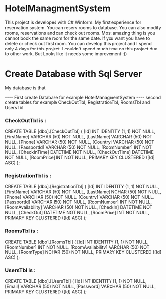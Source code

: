 # HotelManagmentSystem

This project is developed with C# Winform. My first experience for reservation system. You can reserv rooms to database. You can also modify rooms, reservations and can check out rooms. Most amazing thing is you cannot book the same room for the same date. If you want you have to delete or check out first room. You can develop this project and I spend only 4 days for this project. I couldn't spend much time on this project due to other work. But Looks like it needs some improvement :))

# Create Database with Sql Server

My database is that

---- First create Database for example HotelManagmentSystem
---- second create tables for example CheckOutTbl, RegistrationTbl, RoomsTbl and UsersTbl

### CheckOutTbl is : 

CREATE TABLE [dbo].[CheckOutTbl] (
    [Id]           INT          IDENTITY (1, 1) NOT NULL,
    [FirstName]    VARCHAR (50) NOT NULL,
    [LastName]     VARCHAR (50) NOT NULL,
    [Phone]        VARCHAR (50) NOT NULL,
    [Country]      VARCHAR (50) NOT NULL,
    [PassportId]   VARCHAR (50) NOT NULL,
    [RoomNumber]   INT          NOT NULL,
    [CheckInTime]  DATETIME     NOT NULL,
    [CheckOutTime] DATETIME     NOT NULL,
    [RoomPrice]    INT          NOT NULL,
    PRIMARY KEY CLUSTERED ([Id] ASC)
);

### RegistrationTbl is :
CREATE TABLE [dbo].[RegistrationTbl] (
    [Id]               INT          IDENTITY (1, 1) NOT NULL,
    [FirstName]        VARCHAR (50) NOT NULL,
    [LastName]         NCHAR (50)   NOT NULL,
    [Phone]            VARCHAR (50) NOT NULL,
    [Country]          VARCHAR (50) NOT NULL,
    [PassportId]       VARCHAR (50) NOT NULL,
    [RoomNumber]       INT          NOT NULL,
    [RoomAvailability] VARCHAR (50) NOT NULL,
    [CheckIn]          DATETIME     NOT NULL,
    [CheckOut]         DATETIME     NOT NULL,
    [RoomPrice]        INT          NOT NULL,
    PRIMARY KEY CLUSTERED ([Id] ASC)
);

### RoomsTbl is :

CREATE TABLE [dbo].[RoomsTbl] (
    [Id]               INT          IDENTITY (1, 1) NOT NULL,
    [RoomNumber]       INT          NOT NULL,
    [RoomAvailability] VARCHAR (50) NOT NULL,
    [RoomType]         NCHAR (50)   NOT NULL,
    PRIMARY KEY CLUSTERED ([Id] ASC)
);

### UsersTbl is :

CREATE TABLE [dbo].[UsersTbl] (
    [Id]       INT          IDENTITY (1, 1) NOT NULL,
    [Email]    VARCHAR (50) NOT NULL,
    [Password] VARCHAR (50) NOT NULL,
    PRIMARY KEY CLUSTERED ([Id] ASC)
);

